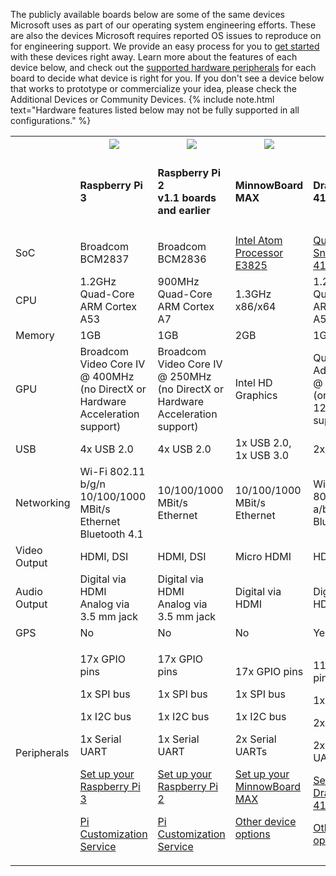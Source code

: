 <p>
  The publicly available boards below are some of the same devices Microsoft uses as part of our operating system engineering efforts. These are also the devices Microsoft requires reported OS issues to reproduce on for engineering support. We provide an easy process for you to <a href="{{site.baseurl}}/{{page.lang}}/GetStarted">get started</a> with these devices right away. Learn more about the features of each device below, and check out the <a href="http://go.microsoft.com/fwlink/p/?linkID=532948">supported hardware peripherals</a> for each board to decide what device is right for you. If you don't see a device below that works to prototype or commercialize your idea, please check the Additional Devices or Community Devices.
{% include note.html text="Hardware features listed below may not be fully supported in all configurations." %}</p>
<table class="table table-striped maker-kit">
    <tr></tr>
    <tr>
      <th style="width:20%"></th>
      <th style="width:20%">
        <img class="comparison-picture" src="{{site.baseurl}}/Resources/images/devices/RPi3_0.png">
      </th>
      <th style="width:20%">
        <img class="comparison-picture" src="{{site.baseurl}}/Resources/images/devices/RPi2_0.png">
      </th>
      <th style="width:20%">
        <img class="comparison-picture" src="{{site.baseurl}}/Resources/images/devices/MBM_0.png">
      </th>
      <th style="width:20%">
        <img class="comparison-picture" src="{{site.baseurl}}/Resources/images/devices/DB410c.png">
      </th>
    </tr>
    <tr></tr>
    <tr>
      <td></td>
      <td><h4>Raspberry Pi 3</h4></td>
      <td><h4>Raspberry Pi 2<br>v1.1 boards and earlier</h4></td>
      <td><h4>MinnowBoard MAX</h4></td>
      <td><h4>DragonBoard 410c</h4></td>
    </tr>
    <tr>
      <td>SoC</td>
      <td>Broadcom BCM2837</td>
      <td>Broadcom BCM2836</td>      <td><a href="http://ark.intel.com/products/78474/Intel-Atom-Processor-E3825-1M-Cache-1_33-GHz">Intel Atom Processor E3825</a></td>
      <td><a href="https://www.qualcomm.com/products/snapdragon/processors/410">Qualcomm Snapdragon 410</a></td>
    </tr>
    <tr>
      <td>CPU</td>
      <td>1.2GHz Quad-Core ARM Cortex A53</td>
      <td>900MHz Quad-Core ARM Cortex A7</td>
      <td>1.3GHz x86/x64</td>
      <td>1.2GHz Quad-Core ARM Cortex A53</td>
    </tr>
    <tr>
      <td>Memory</td>
      <td>1GB</td>
      <td>1GB</td>
      <td>
        2GB
      </td>
      <td>1GB</td>    </tr>
    <tr>
      <td>GPU</td>
      <td>Broadcom Video Core IV @ 400MHz (no DirectX or Hardware Acceleration support)</td>
      <td>Broadcom Video Core IV @ 250MHz (no DirectX or Hardware Acceleration support)</td>
      <td>Intel HD Graphics</td>
      <td>Qualcomm Adreno 306 @ 400MHz (only 720p / 1280 x 720 supported)</td>
    </tr>
    <tr>
      <td>USB</td>
      <td>4x USB 2.0</td>
      <td>4x USB 2.0</td>
      <td>1x USB 2.0, 1x USB 3.0</td>
      <td>2x USB 2.0</td>
    </tr>
    <tr>
      <td>Networking</td>
      <td>
        Wi-Fi 802.11 b/g/n
        <br>
        10/100/1000 MBit/s Ethernet
        <br>
        Bluetooth 4.1
      </td>
      <td>10/100/1000 MBit/s Ethernet</td>
      <td>10/100/1000 MBit/s Ethernet</td>
      <td>
        Wi-Fi 802.11 a/b/g/n
        <br>
        Bluetooth 4.1
      </td>
    </tr>
    <tr>
      <td>Video Output</td>
      <td>HDMI, DSI</td>
      <td>HDMI, DSI</td>
      <td>Micro HDMI</td>
      <td>HDMI, DSI</td>
    </tr>
    <tr>
      <td>Audio Output</td>
      <td>
        Digital via HDMI
        <br>
        Analog via 3.5 mm jack
      </td>
      <td>
        Digital via HDMI
        <br>
        Analog via 3.5 mm jack
      </td>
      <td>
        Digital via HDMI
      </td>
      <td>Digital via HDMI</td>
    </tr>
    <tr>
      <td>GPS</td>
      <td>No</td>
      <td>No</td>
      <td>No</td>
      <td>Yes</td>
    </tr>
    <tr>
      <td>
        Peripherals
      </td>
      <td>
        <p>17x GPIO pins</p>
        <p>1x SPI bus</p>
        <p>1x I2C bus</p>
        <p>1x Serial UART</p>
        <p><a href="{{site.baseurl}}/{{page.lang}}/GetStarted">Set up your Raspberry Pi 3</a></p>
        <p><a href="https://www.element14.com/community/docs/DOC-76955/l/raspberry-pi-customization-service">Pi Customization Service</a></p>
      </td>
      <td>
        <p>17x GPIO pins</p>
        <p>1x SPI bus</p>
        <p>1x I2C bus</p>
        <p>1x Serial UART</p>
        <p><a href="{{site.baseurl}}/{{page.lang}}/GetStarted">Set up your Raspberry Pi 2</a></p>
        <p><a href="https://www.element14.com/community/docs/DOC-76955/l/raspberry-pi-customization-service">Pi Customization Service</a></p>
      </td>
      <td>
        <p>17x GPIO pins</p>
        <p>1x SPI bus</p>
        <p>1x I2C bus</p>
        <p>2x Serial UARTs</p>
        <p><a href="{{site.baseurl}}/{{page.lang}}/GetStarted">Set up your MinnowBoard MAX</a></p>
        <p><a href="http://iotsolutionsalliance.intel.com/solutions-directory/processors_list/782">Other device options</a></p>
      </td>
      <td>
        <p>11x GPIO pins</p>
        <p>1x SPI bus</p>
        <p>2x I2C buses</p>
        <p>2x Serial UARTs</p>
        <p><a href="{{site.baseurl}}/{{page.lang}}/Docs/GetStarted/dragonboard/GetStartedStep1.htm">Set up your DragonBoard 410c</a></p>
        <p><a href="https://developer.qualcomm.com/hardware/snapdragon-410">Other device options</a></p>
      </td>
    </tr>
</table>
